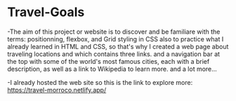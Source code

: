 # Travel-Goals

-The aim of this project or website is to discover and be familiare with the terms: positionning, flexbox, and Grid styling in CSS also to practice 
what I already learned in HTML and CSS, so that's why I created a web page about traveling locations and which contains three links.
and a navigation bar at the top with some of the world's most famous cities, each with a brief description, as well as a link to Wikipedia
to learn more.
and a lot more...


-I already hosted the web site so this is the link to explore more:  https://travel-morroco.netlify.app/ 
